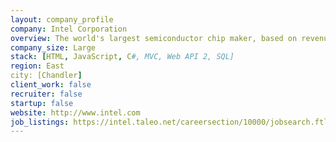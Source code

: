 ```yaml
---
layout: company_profile
company: Intel Corporation
overview: The world's largest semiconductor chip maker, based on revenue.
company_size: Large
stack: [HTML, JavaScript, C#, MVC, Web API 2, SQL]
region: East
city: [Chandler]
client_work: false
recruiter: false
startup: false
website: http://www.intel.com
job_listings: https://intel.taleo.net/careersection/10000/jobsearch.ftl
---
```

